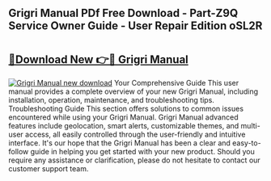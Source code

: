 ## Grigri Manual PDf Free Download - Part-Z9Q Service Owner Guide - User Repair Edition oSL2R

# <h2><a href="http://bc34690.oget.top/?id=Grigri+Manual">🔗Download New 👉🔴 Grigri Manual</a></h2>

[![Grigri Manual new download](https://i.imgur.com/5g1atiW.png)](http://bc34690.oget.top/?id=Grigri+Manual)
Your Comprehensive Guide This user manual provides a complete overview of your new Grigri Manual, including installation, operation, maintenance, and troubleshooting tips. Troubleshooting Guide This section offers solutions to common issues encountered while using your Grigri Manual. Grigri Manual advanced features include geolocation, smart alerts, customizable themes, and multi-user access, all easily controlled through the user-friendly and intuitive interface. It's our hope that the Grigri Manual has been a clear and easy-to-follow guide in helping you get started with your new product. Should you require any assistance or clarification, please do not hesitate to contact our customer support team.

